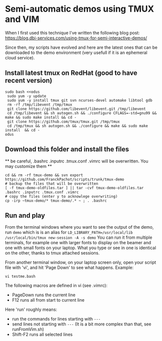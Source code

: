 # Semi-automatic demos using TMUX and VIM

When I first used this technique I've written the following blog post:
https://blog.dbi-services.com/using-tmux-for-semi-interactive-demos/

Since then, my scripts have evolved and here are the latest ones that can be downloaded to the demo environment (very usefull if it is an ephemeral cloud service).

## Install latest tmux on RedHat (good to have recent version)

```
sudo bash <<odus
 sudo yum -y update
 sudo yum -y install tmux git svn ncurses-devel automake libtool gdb
 rm -rf /tmp/libevent /tmp/tmux
 git clone https://github.com/libevent/libevent.git /tmp/libevent
 cd /tmp/libevent && sh autogen.sh && ./configure CFLAGS=-std=gnu99 && make && sudo make install && cd -
 git clone https://github.com/tmux/tmux.git /tmp/tmux
 cd /tmp/tmux && sh autogen.sh && ./configure && make && sudo make install  && cd -
odus
```

## Download this folder and install the files
** be careful, .bashrc .inputrc .tmux.conf .vimrc will be overwritten. You may customize them **

```
cd && rm -rf tmux-demo && svn export https://github.com/FranckPachot/scripts/trunk/tmux-demo
# backup the files that will be overwritten
[ -f tmux-demo-oldfiles.tar ] || tar -cvf tmux-demo-oldfiles.tar .bashrc .inputrc .tmux.conf .vimrc
# copy the files (enter y to acknowlege overwriting)
cp -irp ~tmux-demo/* tmux-demo/.* ~ ; . .bashrc
```


## Run and play

From the terminal windows where you want to see the output of the demo, run `demo` which is is an alias for `LD_LIBRARY_PATH=/usr/local/lib /usr/local/bin/tmux new-session -A -s demo`
You can run it from multiple terminals, for example one with larger fonts to display on the beamer and one with small fonts on your laptop. What you type or see in one is identical on the other, thanks to tmux attached sessions.

From another terminal window, on your laptop screen only, open your script file with 'vi', and hit 'Page Down' to see what happens.
Example:
```
vi testme.bash
```
The following macros are defined in vi (see .vimrc):
 - PageDown runs the current line
 - F12 runs all from start to current line
 
Here 'run' roughly means:
 - run the commands for lines starting with `---`
 - send lines not starting with `---` (It is a bit more complex than that, see runFromVim.sh) 
 - Shift-F2 runs all selected lines
